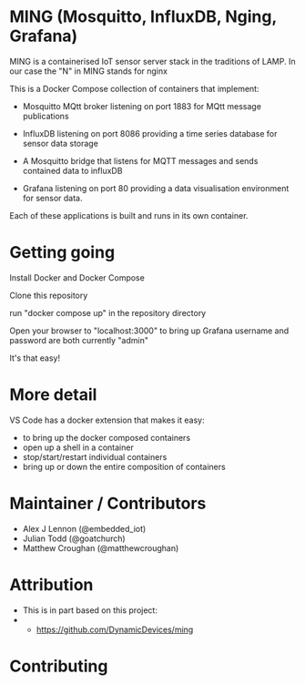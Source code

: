 # MING (Mosquitto, InfluxDB, Nging, Grafana)

MING is a containerised IoT sensor server stack in the traditions of LAMP.
In our case the "N" in MING stands for nginx

This is a Docker Compose collection of containers that implement:

- Mosquitto MQtt broker listening on port 1883 for MQtt message publications

- InfluxDB listening on port 8086 providing a time series database for sensor data storage

- A Mosquitto bridge that listens for MQTT messages and sends contained data to influxDB

- Grafana listening on port 80 providing a data visualisation environment for sensor data.

Each of these applications is built and runs in its own container.



# Getting going

Install Docker and Docker Compose

Clone this repository

run "docker compose up" in the repository directory

Open your browser to "localhost:3000" to bring up Grafana
username and password are both currently "admin"

It's that easy!

# More detail

VS Code has a docker extension that makes it easy:
 - to bring up the docker composed containers
 - open up a shell in a container
 - stop/start/restart individual containers
 - bring up or down the entire composition of containers



# Maintainer / Contributors

- Alex J Lennon (@embedded_iot)
- Julian Todd (@goatchurch)
- Matthew Croughan (@matthewcroughan)

# Attribution

- This is in part based on this project:
- - https://github.com/DynamicDevices/ming


# Contributing





